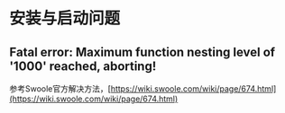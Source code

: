 # 安装与启动问题

## Fatal error: Maximum function nesting level of '1000' reached, aborting!

参考Swoole官方解决方法，[https://wiki.swoole.com/wiki/page/674.html](https://wiki.swoole.com/wiki/page/674.html)